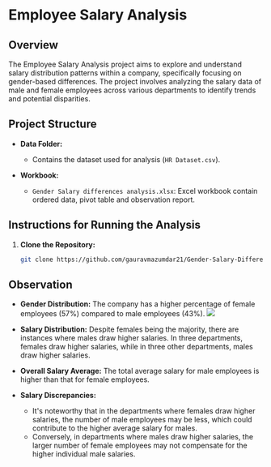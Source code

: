 # Employee Salary Analysis

## Overview

The Employee Salary Analysis project aims to explore and understand salary distribution patterns within a company, specifically focusing on gender-based differences. The project involves analyzing the salary data of male and female employees across various departments to identify trends and potential disparities.

## Project Structure

- **Data Folder:**
  - Contains the dataset used for analysis (`HR Dataset.csv`).
  
- **Workbook:**
  - `Gender Salary differences analysis.xlsx`: Excel workbook contain ordered data, pivot table and observation report.

## Instructions for Running the Analysis

1. **Clone the Repository:**
   ```bash
   git clone https://github.com/gauravmazumdar21/Gender-Salary-Differences-Analysis.git
   
## Observation
- **Gender Distribution:**
The company has a higher percentage of female employees (57%) compared to male employees (43%).
![](Obseravtion%20Charts/Average_Salary.png)
- **Salary Distribution:**
Despite females being the majority, there are instances where males draw higher salaries.
In three departments, females draw higher salaries, while in three other departments, males draw higher salaries.

- **Overall Salary Average:**
The total average salary for male employees is higher than that for female employees.

- **Salary Discrepancies:**
  - It's noteworthy that in the departments where females draw higher salaries, the number of male employees may be less, which could contribute to the higher average salary for males.
  - Conversely, in departments where males draw higher salaries, the larger number of female employees may not compensate for the higher individual male salaries.
